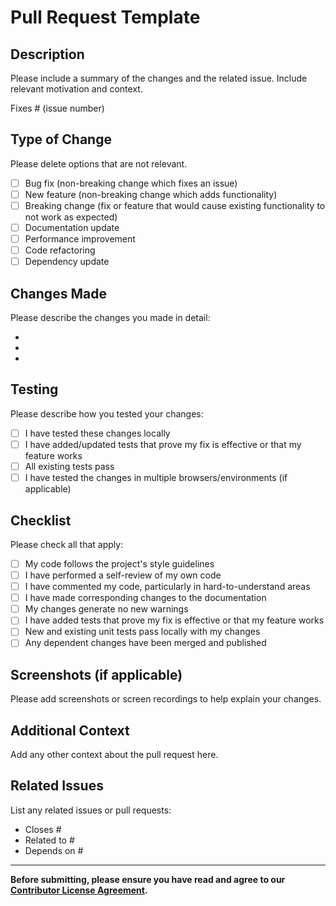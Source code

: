 # Pull Request Template

## Description

Please include a summary of the changes and the related issue. Include relevant motivation and context.

Fixes # (issue number)

## Type of Change

Please delete options that are not relevant.

- [ ] Bug fix (non-breaking change which fixes an issue)
- [ ] New feature (non-breaking change which adds functionality)
- [ ] Breaking change (fix or feature that would cause existing functionality to not work as expected)
- [ ] Documentation update
- [ ] Performance improvement
- [ ] Code refactoring
- [ ] Dependency update

## Changes Made

Please describe the changes you made in detail:

- 
- 
- 

## Testing

Please describe how you tested your changes:

- [ ] I have tested these changes locally
- [ ] I have added/updated tests that prove my fix is effective or that my feature works
- [ ] All existing tests pass
- [ ] I have tested the changes in multiple browsers/environments (if applicable)

## Checklist

Please check all that apply:

- [ ] My code follows the project's style guidelines
- [ ] I have performed a self-review of my own code
- [ ] I have commented my code, particularly in hard-to-understand areas
- [ ] I have made corresponding changes to the documentation
- [ ] My changes generate no new warnings
- [ ] I have added tests that prove my fix is effective or that my feature works
- [ ] New and existing unit tests pass locally with my changes
- [ ] Any dependent changes have been merged and published

## Screenshots (if applicable)

Please add screenshots or screen recordings to help explain your changes.

## Additional Context

Add any other context about the pull request here.

## Related Issues

List any related issues or pull requests:

- Closes #
- Related to #
- Depends on #

---

**Before submitting, please ensure you have read and agree to our [Contributor License Agreement](./contributor_license_agreement.md).**
